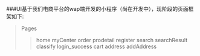 ###UI基于我们电商平台的wap端开发的小程序（尚在开发中），现阶段的页面框架如下:
>Pages
>>home
>>myCenter
>>order
>>prodetail
>>register
>>search
>>searchResult
>>classify
>>login_success
>>cart
>>address
>>addAddress

